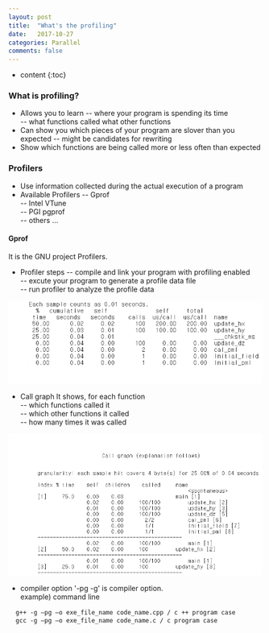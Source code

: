```yaml
---
layout: post
title:  "What's the profiling"
date:   2017-10-27
categories: Parallel
comments: false
---
```


* content
{:toc}

### What is profiling?
* Allows you to learn
-- where your program is spending its time   
-- what functions called what other functions   
* Can show you which pieces of your program are slover than you expected
-- might be candidates for rewriting   
* Show which functions are being called more or less often than expected

### Profilers
* Use information collected during the actual execution of a program
* Available Profilers
-- Gprof   
-- Intel VTune   
-- PGI pgprof   
-- others ...   

#### Gprof
It is the GNU project Profilers.   

* Profiler steps
-- compile and link your program with profiling enabled   
-- excute your program to generate a profile data file   
-- run profiler to analyze the profile data   

![gprof](https://github.com/HanulK/HanulK.github.io/blob/master/_posts/Parallel/gprof.PNG?raw=true)

* Call graph
It shows, for each function   
-- which functions called it      
-- which other functions it called     
-- how many times it was called     

![callgraph](https://github.com/HanulK/HanulK.github.io/blob/master/_posts/Parallel/call%20graph.PNG?raw=true)

* compiler option
'-pg -g' is compiler option.   
example) command line   
```
  g++ -g –pg –o exe_file_name code_name.cpp / c ++ program case
  gcc -g –pg –o exe_file_name code_name.c / c program case
```
